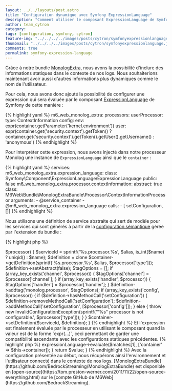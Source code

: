 ```yaml
---
layout: ../../layouts/post.astro
title: "Configuration dynamique avec Symfony ExpressionLanguage"
description: "Comment utiliser le composant ExpressionLanguage de Symfony pour rendre dynamique la configuration."
author: team_cytron
category:
tags: [configuration, symfony, cytron]
feature-img: "../../../../images/posts/cytron/symfonyexpressionlanguage.jpg"
thumbnail: "../../../../images/posts/cytron/symfonyexpressionlanguage.jpg"
comments: true
permalink: symfony-expression-language
---
```


Grâce à notre bundle [MonologExtra](https://github.com/BedrockStreaming/MonologExtraBundle), nous avons la possibilité d'inclure des informations statiques dans le contexte de nos logs.
Nous souhaiterions maintenant avoir aussi d'autres informations plus dynamiques comme le nom de l'utilisateur.

Pour cela, nous avons donc ajouté la possibilité de configurer une expression qui sera évaluée par le composant [ExpressionLanguage](https://symfony.com/doc/current/components/expression_language/index.html) de Symfony de cette manière :

{% highlight yaml %}
m6_web_monolog_extra:
    processors:
        userProcessor:
            type: ContextInformation
            config:
                env: expr(container.getParameter('kernel.environment'))
                user: expr(container.get('security.context').getToken() ? container.get('security.context').getToken().getUser().getUsername() : 'anonymous')
{% endhighlight %}

Pour interpréter cette expression, nous avons injecté dans notre processeur Monolog une instance de `ExpressionLanguage` ainsi que le `container` :

{% highlight yaml %}
services:
  m6_web_monolog_extra.expression_language:
    class: Symfony\Component\ExpressionLanguage\ExpressionLanguage
    public: false
  m6_web_monolog_extra.processor.contextInformation:
    abstract: true
    class: M6Web\Bundle\MonologExtraBundle\Processor\ContextInformationProcessor
    arguments:
      - @service_container
      - @m6_web_monolog_extra.expression_language
    calls:
      - [ setConfiguration, []]
{% endhighlight %}

Nous utilisons une définition de service abstraite qui sert de modèle pour les services qui sont générés à partir de la [configuration sémantique](https://symfony.com/fr/doc/current/cookbook/bundles/extension.html) gérée par l'extension du bundle :

{% highlight php %}
<?php
foreach ($config['processors'] as $name => $processor) {
    $serviceId = sprintf('%s.processor.%s', $alias, is_int($name) ? uniqid() : $name);

    $definition = clone $container->getDefinition(sprintf('%s.processor.%s', $alias, $processor['type']));
    $definition->setAbstract(false);

    $tagOptions = [];
    if (array_key_exists('channel', $processor)) {
        $tagOptions['channel'] = $processor['channel'];
    }
    if (array_key_exists('handler', $processor)) {
        $tagOptions['handler'] = $processor['handler'];
    }
    $definition->addtag('monolog.processor', $tagOptions);

    if (array_key_exists('config', $processor)) {
        if ($definition->hasMethodCall('setConfiguration')) {
            $definition->removeMethodCall('setConfiguration');
            $definition->addMethodCall('setConfiguration', [$processor['config']]);
        } else {
            throw new InvalidConfigurationException(sprintf('"%s" processor is not configurable.', $processor['type']));
        }
    }

    $container->setDefinition($serviceId, $definition);
}
{% endhighlight %}

Et l'expression est finalement évaluée par le processeur en utilisant le composant quand la valeur est de la forme `expr(...)`, ceci permettant de garder une compatibilité ascendante avec les configurations statiques précédentes.

{% highlight php %}
<?php 
protected function evaluateValue($value)
{
    if (preg_match('/^expr\((.*)\)$/', $value, $matches)) {
        return $this->expressionLanguage->evaluate($matches[1], ['container' => $this->container]);
    }
    return $value;
}
{% endhighlight %}

Avec la configuration présentée au début, nous récupérons ainsi l'environnement et l'utilisateur connecté dans le contexte de nos logs.

[MonologExtraBundle](https://github.com/BedrockStreaming/MonologExtraBundle) est disponible en [open-source](https://tom.preston-werner.com/2011/11/22/open-source-everything.html) sur le [compte GitHub de M6Web](https://github.com/BedrockStreaming).
